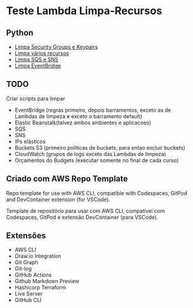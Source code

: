 # Teste Lambda Limpa-Recursos

## Python
* [Limpa Security Groups e Keypairs](/python/sg_keypair/limpa_sg_keypair.py)
* [Limpa vários recursos](/python/limpa_tudo/limpa_tudo.py)
* [Limpa SQS e SNS](/python/sqs_sns/limpa_sqs_sns.py)
* [Limpa EventBridge](/python/eventbridge/limpa_eventbridge.py)

## TODO

Criar scripts para limpar
* EventBridge (regras primeiro, depois barramentos, exceto as de Lambdas de limpeza e exceto o barramento default)
* Elastic Beanstalk(talvez ambos ambientes e aplicacoes)
* SQS
* SNS
* IPs elásticos
* Buckets S3 (primeiro políticas de buckets, para entao excluir buckets)
* CloudWatch (grupos de logs exceto das Lambdas de limpeza)
* Orçamentos do Budgets (executar somente no final de cada curso)


## Criado com AWS Repo Template

Repo template for use with AWS CLI, compatible with Codespaces, GitPod and DevContainer extension (for VSCode).

Template de repositório para usar com AWS CLI, compatível com Codespaces, GitPod e extensão DevContainer (para VSCode).

## Extensões
* AWS CLI
* Draw.io Integration
* Git Graph
* Git-log
* GitHub Actions
* Github Markdown Preview
* Hashicorp Terraform
* Live Server
* GitHub CLI